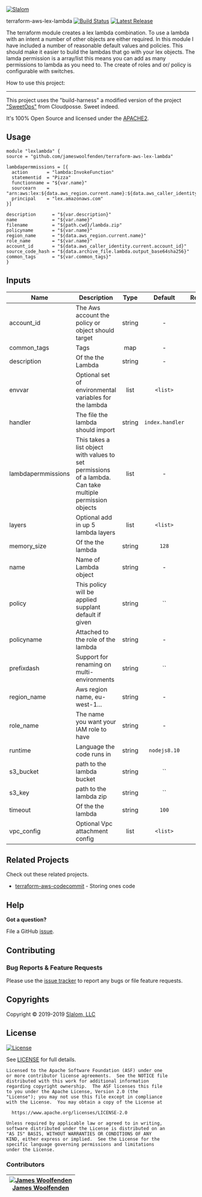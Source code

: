 <!-- This file was automatically generated by the `build-harness`. Make all changes to `README.yaml` and run `make readme` to rebuild this file. -->

[![Slalom][logo]](https://slalom.com)

terraform-aws-lex-lambda [![Build Status](https://api.travis-ci.com/JamesWoolfenden/terraform-aws-lex-lambda.svg?branch=master)](https://travis-ci.com/JamesWoolfenden/terraform-aws-lex-lambda) [![Latest Release](https://img.shields.io/github/release/JamesWoolfenden/terraform-aws-lex-lambda.svg)](https://github.com/JamesWoolfenden/terraform-aws-lex-lambda/releases/latest)

The terraform module creates a lex lambda combination. To use a lambda with an intent a number of other objects are either required. In this module I have included a number of reasonable default values and policies.
This should make it easier to build the lambdas that go with your lex objects.
The lamda permission is a array/list this means you can add as many permissions to lambda as you need to.
The create of roles and or/ policy is configurable with switches.

How to use this project:

---

This project uses the "build-harness" a modified version of the project ["SweetOps"](https://cpco.io/sweetops) from Cloudposse. Sweet indeed.

It's 100% Open Source and licensed under the [APACHE2](LICENSE).

## Usage

```hcl
module "lexlambda" {
source = "github.com/jameswoolfenden/terraform-aws-lex-lambda"

lambdapermmissions = [{
  action       = "lambda:InvokeFunction"
  statementid  = "Pizza"
  functionname = "${var.name}"
  sourcearn    = "arn:aws:lex:${data.aws_region.current.name}:${data.aws_caller_identity.current.account_id}:intent:Pizza:*"
  principal    = "lex.amazonaws.com"
}]

description      = "${var.description}"
name             = "${var.name}"
filename         = "${path.cwd}/lambda.zip"
policyname       = "${var.name}"
region_name      = "${data.aws_region.current.name}"
role_name        = "${var.name}"
account_id       = "${data.aws_caller_identity.current.account_id}"
source_code_hash = "${data.archive_file.lambda.output_base64sha256}"
common_tags      = "${var.common_tags}"
}
```

## Inputs

| Name | Description | Type | Default | Required |
|------|-------------|:----:|:-----:|:-----:|
| account_id | The Aws account the policy or object should target | string | - | yes |
| common_tags | Tags | map | - | yes |
| description | Of the the Lambda | string | - | yes |
| envvar | Optional set of environmental variables for the lambda | list | `<list>` | no |
| handler | The file the lambda should import | string | `index.handler` | no |
| lambdapermmissions | This takes a list object with values to set permissions of a lambda. Can take multiple permission objects | list | - | yes |
| layers | Optional add in up 5 lambda layers | list | `<list>` | no |
| memory_size | Of the the lambda | string | `128` | no |
| name | Name of Lambda object | string | - | yes |
| policy | This policy will be applied supplant default if given | string | `` | no |
| policyname | Attached to the role of the lambda | string | - | yes |
| prefixdash | Support for renaming on multi-environments | string | `` | no |
| region_name | Aws region name, eu-west-1... | string | - | yes |
| role_name | The name you want your IAM role to have | string | - | yes |
| runtime | Language the code runs in | string | `nodejs8.10` | no |
| s3_bucket | path to the lambda bucket | string | `` | no |
| s3_key | path to the lambda zip | string | `` | no |
| timeout | Of the the lambda | string | `100` | no |
| vpc_config | Optional Vpc attachment config | list | `<list>` | no |

## Related Projects

Check out these related projects.

- [terraform-aws-codecommit](https://github.com/jameswoolfenden/terraform-aws-codebuild) - Storing ones code

## Help

**Got a question?**

File a GitHub [issue](https://github.com/JamesWoolfenden/terraform-aws-lex-lambda/issues).

## Contributing

### Bug Reports & Feature Requests

Please use the [issue tracker](https://github.com/JamesWoolfenden/terraform-aws-lex-lambda/issues) to report any bugs or file feature requests.

## Copyrights

Copyright © 2019-2019 [Slalom, LLC](https://slalom.com)

## License

[![License](https://img.shields.io/badge/License-Apache%202.0-blue.svg)](https://opensource.org/licenses/Apache-2.0)

See [LICENSE](LICENSE) for full details.

    Licensed to the Apache Software Foundation (ASF) under one
    or more contributor license agreements.  See the NOTICE file
    distributed with this work for additional information
    regarding copyright ownership.  The ASF licenses this file
    to you under the Apache License, Version 2.0 (the
    "License"); you may not use this file except in compliance
    with the License.  You may obtain a copy of the License at

      https://www.apache.org/licenses/LICENSE-2.0

    Unless required by applicable law or agreed to in writing,
    software distributed under the License is distributed on an
    "AS IS" BASIS, WITHOUT WARRANTIES OR CONDITIONS OF ANY
    KIND, either express or implied.  See the License for the
    specific language governing permissions and limitations
    under the License.

### Contributors

|  [![James Woolfenden][jameswoolfenden_avatar]][jameswoolfenden_homepage]<br/>[James Woolfenden][jameswoolfenden_homepage] |
|---|

  [jameswoolfenden_homepage]: https://github.com/jameswoolfenden
  [jameswoolfenden_avatar]: https://github.com/jameswoolfenden.png?size=150

[logo]: https://gist.githubusercontent.com/JamesWoolfenden/5c457434351e9fe732ca22b78fdd7d5e/raw/15933294ae2b00f5dba6557d2be88f4b4da21201/slalom-logo.png
[website]: https://slalom.com
[github]: https://github.com/jameswoolfenden
[linkedin]: https://www.linkedin.com/company/slalom-consulting/
[twitter]: https://twitter.com/Slalom

[share_twitter]: https://twitter.com/intent/tweet/?text=terraform-aws-lex-lambda&url=https://github.com/JamesWoolfenden/terraform-aws-lex-lambda
[share_linkedin]: https://www.linkedin.com/shareArticle?mini=true&title=terraform-aws-lex-lambda&url=https://github.com/JamesWoolfenden/terraform-aws-lex-lambda
[share_reddit]: https://reddit.com/submit/?url=https://github.com/JamesWoolfenden/terraform-aws-lex-lambda
[share_facebook]: https://facebook.com/sharer/sharer.php?u=https://github.com/JamesWoolfenden/terraform-aws-lex-lambda
[share_googleplus]: https://plus.google.com/share?url=https://github.com/JamesWoolfenden/terraform-aws-lex-lambda
[share_email]: mailto:?subject=terraform-aws-lex-lambda&body=https://github.com/JamesWoolfenden/terraform-aws-lex-lambda
